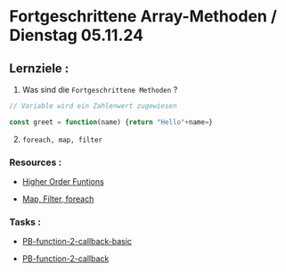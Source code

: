 # Fortgeschrittene Array-Methoden / Dienstag 05.11.24

## Lernziele :

1. Was sind die `Fortgeschrittene Methoden` ?

```js
// Variable wird ein Zahlenwert zugewiesen

const greet = function(name) {return "Hello"+name=}

```

2. `foreach, map, filter`

### Resources :

- [Higher Order Funtions](https://www.freecodecamp.org/news/higher-order-functions-in-javascript-explained/)

- [Map, Filter, foreach](https://developer.mozilla.org/en-US/docs/Web/JavaScript/Reference/Global_Objects/Array/map)

### Tasks :

- [PB-function-2-callback-basic](https://classroom.github.com/a/mCyL7txF)

- [PB-function-2-callback](https://classroom.github.com/a/7NV46S0P)
